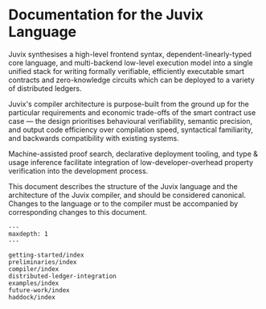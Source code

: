 Documentation for the Juvix Language
======================================

Juvix synthesises a high-level frontend syntax, dependent-linearly-typed core language, and multi-backend
low-level execution model into a single unified stack for writing formally verifiable, efficiently executable
smart contracts and zero-knowledge circuits which can be deployed to a variety of distributed ledgers.

Juvix's compiler architecture is purpose-built from the ground up for the particular requirements and economic trade-offs
of the smart contract use case — the design prioritises behavioural verifiability, semantic precision, and output code efficiency over compilation speed,
syntactical familiarity, and backwards compatibility with existing systems.

Machine-assisted proof search, declarative deployment tooling, and type & usage inference
facilitate integration of low-developer-overhead property verification into the development process.

This document describes the structure of the Juvix language and the architecture of the Juvix compiler, and should be considered canonical.
Changes to the language or to the compiler must be accompanied by corresponding changes to this document.

```{toctree}
---
maxdepth: 1
---

getting-started/index
preliminaries/index
compiler/index
distributed-ledger-integration
examples/index
future-work/index
haddock/index
```

